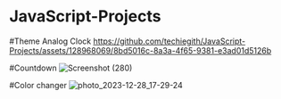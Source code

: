 # JavaScript-Projects

#Theme Analog Clock 
https://github.com/techiegith/JavaScript-Projects/assets/128968069/8bd5016c-8a3a-4f65-9381-e3ad01d5126b


#Countdown 
![Screenshot (280)](https://github.com/techiegith/JavaScript-Projects/assets/128968069/8ff2daae-72c9-4cb7-b9ab-31dd99658b5c)

#Color changer
![photo_2023-12-28_17-29-24](https://github.com/techiegith/JavaScript-Projects/assets/128968069/203a9509-c720-4ea6-9c0f-1982b4abbb4a)
